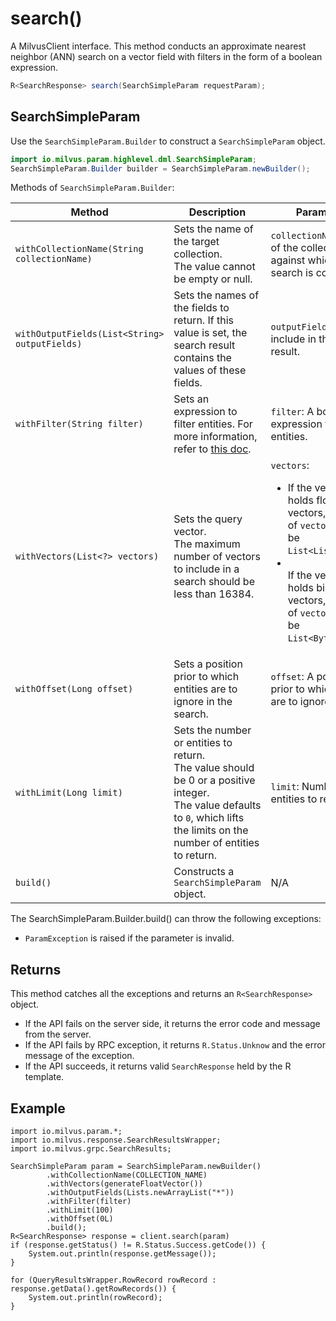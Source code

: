 # search()

A MilvusClient interface. This method conducts an approximate nearest neighbor (ANN) search on a vector field with filters in the form of a boolean expression.

```Java
R<SearchResponse> search(SearchSimpleParam requestParam);
```

## SearchSimpleParam

Use the `SearchSimpleParam.Builder` to construct a `SearchSimpleParam` object.

```Java
import io.milvus.param.highlevel.dml.SearchSimpleParam;
SearchSimpleParam.Builder builder = SearchSimpleParam.newBuilder();
```

Methods of `SearchSimpleParam.Builder`:

| Method | Description | Parameters |
| --- | --- | --- |
| `withCollectionName(String collectionName)` | Sets the name of the target collection.<br>The value cannot be empty or null. | `collectionName`: Name of the collection against which the search is conducted. |
| `withOutputFields(List<String> outputFields)` | Sets the names of the fields to return. If this value is set, the search result contains the values of these fields. | `outputFields`: Fields to include in the search result. |
| `withFilter(String filter)` | Sets an expression to filter entities. For more information, refer to [this doc](https://milvus.io/docs/boolean.md). | `filter`: A boolean expression to filter entities. |
| `withVectors(List<?> vectors)` | Sets the query vector.<br>The maximum number of vectors to include in a search should be less than 16384. | `vectors`: <ul><li>If the vector field holds float vectors, the type of `vectors` should be `List<List<Float>>`.</li><li></li>If the vector field holds binary vectors, the type of `vectors` should be `List<ByteBuffer>`.</ul> |
| `withOffset(Long offset)` | Sets a position prior to which entities are to ignore in the search. | `offset`: A position prior to which entities are to ignore. |
| `withLimit(Long limit)` | Sets the number or entities to return.<br>The value should be 0 or a positive integer.<br>The value defaults to `0`, which lifts the limits on the number of entities to return. | `limit`: Number of entities to return. |
| `build()` | Constructs a `SearchSimpleParam` object. | N/A |

The SearchSimpleParam.Builder.build() can throw the following exceptions:

- `ParamException` is raised if the parameter is invalid.

## Returns

This method catches all the exceptions and returns an `R<SearchResponse>` object.

- If the API fails on the server side, it returns the error code and message from the server.
- If the API fails by RPC exception, it returns `R.Status.Unknow` and the error message of the exception.
- If the API succeeds, it returns valid `SearchResponse` held by the R template.

## Example

```
import io.milvus.param.*;
import io.milvus.response.SearchResultsWrapper;
import io.milvus.grpc.SearchResults;

SearchSimpleParam param = SearchSimpleParam.newBuilder()
        .withCollectionName(COLLECTION_NAME)
        .withVectors(generateFloatVector())
        .withOutputFields(Lists.newArrayList("*"))
        .withFilter(filter)
        .withLimit(100)
        .withOffset(0L)
        .build();
R<SearchResponse> response = client.search(param)
if (response.getStatus() != R.Status.Success.getCode()) {
    System.out.println(response.getMessage());
}

for (QueryResultsWrapper.RowRecord rowRecord : response.getData().getRowRecords()) {
    System.out.println(rowRecord);
}
```
